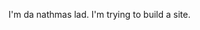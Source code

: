 I'm da nathmas lad. I'm trying to build a site.

<!---
nathmas/nathmas is a ✨ special ✨ repository because its `README.md` (this file) appears on your GitHub profile.
You can click the Preview link to take a look at your changes.
--->
